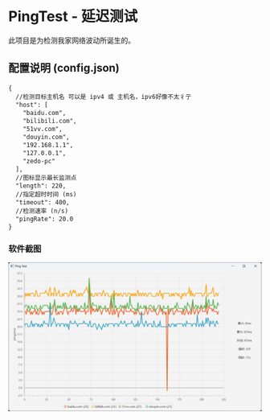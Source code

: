 # PingTest - 延迟测试

此项目是为检测我家网络波动所诞生的。

## 配置说明 (config.json)

```json5
{
  //检测目标主机名 可以是 ipv4 或 主机名，ipv6好像不太彳亍
  "host": [
    "baidu.com",
    "bilibili.com",
    "51vv.com",
    "douyin.com",
    "192.168.1.1",
    "127.0.0.1",
    "zedo-pc"
  ],
  //图标显示最长监测点
  "length": 220,
  //指定超时时间 (ms)
  "timeout": 400,
  //检测速率 (n/s)
  "pingRate": 20.0
}
```

### 软件截图

![image](docs/img.png)

